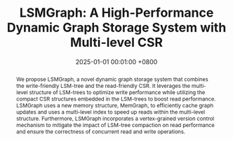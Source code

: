 ---
title:          "LSMGraph: A High-Performance Dynamic Graph Storage System with Multi-level CSR"
date:           2025-01-01 00:01:00 +0800
selected:       true
pub:            "Proceedings of the International Conference on Management of Data (SIGMOD)"
# pub_pre:        "Submitted to "
# pub_post:       'Under review.'
# pub_last:       ' <span class="badge badge-pill badge-publication badge-success">Spotlight</span>'
pub_date:       "2025"

abstract: >-
  We propose LSMGraph, a novel dynamic graph storage system that combines the write-friendly LSM-tree and the read-friendly CSR. It leverages the multi-level structure of LSM-trees to optimize write performance while utilizing the compact CSR structures embedded in the LSM-trees to boost read performance. LSMGraph uses a new memory structure, MemGraph, to efficiently cache graph updates and uses a multi-level index to speed up reads within the multi-level structure. Furthermore, LSMGraph incorporates a vertex-grained version control mechanism to mitigate the impact of LSM-tree compaction on read performance and ensure the correctness of concurrent read and write operations.
# cover:          /assets/images/covers/sigmod-neutronrag.png
authors:
  - Song Yu
  - Shufeng Gong
  - Qian Tao
  - Sijie Shen
  - Wenyuan Yu
  - Pengxi Liu
  - Zhixin Zhang
  - Hongfu Li
  - Xiaojian Luo
  - Ge Yu
  - Jingren Zhou
links:
  Paper: https://dl.acm.org/doi/10.1145/3698818
  # Code: https://github.com/iDC-NEU/NeutronRAG
---
